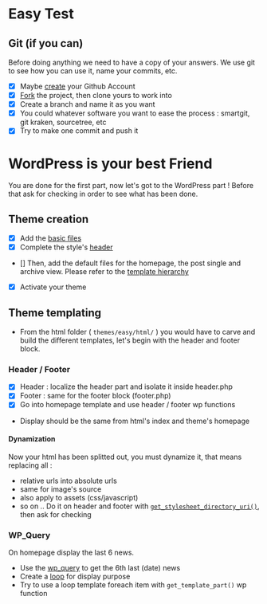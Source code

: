 # Easy Test

## Git (if you can)
Before doing anything we need to have a copy of your answers. We use git to see how you can use it, name your commits, etc.
- [x] Maybe [create](https://github.com/join) your Github Account
- [x] [Fork](https://help.github.com/articles/fork-a-repo/) the project, then clone yours to work into
- [x] Create a branch and name it as you want
- [x] You could whatever software you want to ease the process : smartgit, git kraken, sourcetree, etc
- [x] Try to make one commit and push it

# WordPress is your best Friend
You are done for the first part, now let's got to the WordPress part !
Before that ask for checking in order to see what has been done.

## Theme creation
- [x] Add the [basic files](https://codex.wordpress.org/Theme_Development#Basic_Templates)
- [x] Complete the style's [header](https://developer.wordpress.org/themes/basics/main-stylesheet-style-css/)
- [] Then, add the default files for the homepage, the post single and archive view. Please refer to the [template hierarchy](https://wphierarchy.com/)
- [x] Activate your theme

## Theme templating
* From the html folder ( `themes/easy/html/` ) you would have to carve and build the different templates, let's begin with the header and footer block.

### Header / Footer
- [x] Header : localize the header part and isolate it inside header.php
- [x] Footer : same for the footer block (footer.php)
- [x] Go into homepage template and use header / footer wp functions
* Display should be the same from html's index and theme's homepage

#### Dynamization
Now your html has been splitted out, you must dynamize it, that means replacing all :
* relative urls into absolute urls
* same for image's source
* also apply to assets (css/javascript)
* so on ..
Do it on header and footer with [`get_stylesheet_directory_uri()`](https://codex.wordpress.org/Function_Reference/get_stylesheet_directory_uri), then ask for checking

### WP_Query
On homepage display the last 6 news.
* Use the [wp_query](http://www.geekpress.fr/wp-query-creez-des-requetes-personnalisees-dans-vos-themes-wordpress/) to get the 6th last (date) news
* Create a [loop](https://code.tutsplus.com/tutorials/a-beginners-guide-to-the-wordpress-loop--wp-20241) for display purpose
* Try to use a loop template foreach item with `get_template_part()` wp function